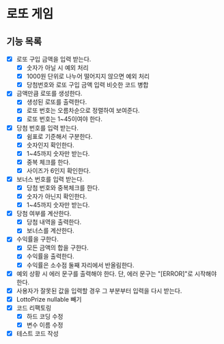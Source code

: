 # 로또 게임

## 기능 목록

- [x]  로또 구입 금액을 입력 받는다.
    - [x]  숫자가 아닐 시 예외 처리
    - [x]  1000원 단위로 나누어 떨어지지 않으면 예외 처리
    - [x] 당첨번호와 로또 구입 금액 입력 비슷한 코드 병합
- [x] 금액만큼 로또를 생성한다.
    - [x] 생성된 로또를 출력한다.
    - [x] 로또 번호는 오름차순으로 정렬하여 보여준다.
    - [x] 로또 번호는 1~45이여야 한다.
- [x]  당첨 번호를 입력 받는다.
    - [x]  쉼표로 기준해서 구분한다.
    - [x]  숫자인지 확인한다.
    - [x]  1~45까지 숫자만 받는다.
    - [x]  중복 체크를 한다.
    - [x]  사이즈가 6인지 확인한다.
- [x]  보너스 번호를 입력 받는다.
    - [x]  당첨 번호와 중복체크를 한다.
    - [x]  숫자가 아닌지 확인한다.
    - [x]  1~45까지 숫자만 받는다.
- [x]  당첨 여부를 계산한다.
    - [x] 당첨 내역을 출력한다.
    - [x] 보너스를 계산한다.
- [x] 수익률을 구한다.
    - [x] 모든 금액의 합을 구한다.
    - [x] 수익률을 출력한다.
    - [x] 수익률은 소수점 둘째 자리에서 반올림한다.
- [x] 예외 상황 시 에러 문구를 출력해야 한다. 단, 에러 문구는 "[ERROR]"로 시작해야 한다.
- [x] 사용자가 잘못된 값을 입력할 경우 그 부분부터 입력을 다시 받는다.
- [x] LottoPrize nullable 빼기
- [x] 코드 리팩토링
  - [x] 하드 코딩 수정
  - [x] 변수 이름 수정
- [x] 테스트 코드 작성

